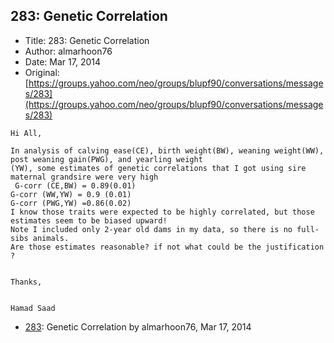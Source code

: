 ## 283: Genetic Correlation

- Title: 283: Genetic Correlation
- Author: almarhoon76
- Date: Mar 17, 2014
- Original: [https://groups.yahoo.com/neo/groups/blupf90/conversations/messages/283](https://groups.yahoo.com/neo/groups/blupf90/conversations/messages/283)

```
Hi All,

In analysis of calving ease(CE), birth weight(BW), weaning weight(WW), post weaning gain(PWG), and yearling weight
(YW), some estimates of genetic correlations that I got using sire maternal grandsire were very high
 G-corr (CE,BW) = 0.89(0.01)
G-corr (WW,YW) = 0.9 (0.01)
G-corr (PWG,YW) =0.86(0.02)
I know those traits were expected to be highly correlated, but those estimates seem to be biased upward!
Note I included only 2-year old dams in my data, so there is no full-sibs animals. 
Are those estimates reasonable? if not what could be the justification ?


Thanks,


Hamad Saad
```

- [283](0283.md): Genetic Correlation by almarhoon76, Mar 17, 2014
